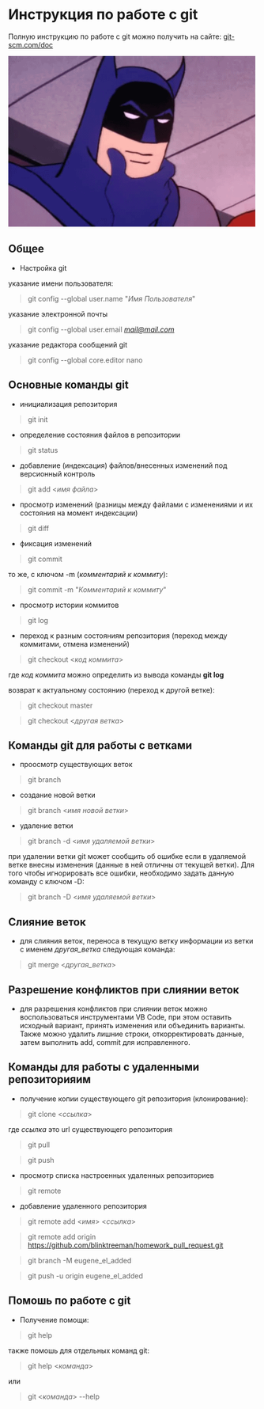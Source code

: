 # Инструкция по работе с git

Полную инструкцию по работе с git можно получить на сайте: [git-scm.com/doc](https://git-scm.com/doc)

![no picture](res\batman.gif)

## Общее

* Настройка git

указание имени пользователя:

> git config --global user.name "*Имя Пользователя*"

указание электронной почты

> git config --global user.email *mail@mail.com*

указание редактора сообщений git

>git config --global core.editor nano

## Основные команды git

* инициализация репозитория

> git init

* определение состояния файлов в репозитории

> git status

* добавление (индексация) файлов/внесенных изменений под версионный контроль

> git add <*имя файла*>

* просмотр изменений (разницы между файлами с изменениями и их состояния на момент индексации)

> git diff

* фиксация изменений

> git commit

то же, с ключом -m (*комментарий к коммиту*):

> git commit -m "*Комментарий к коммиту*"

* просмотр истории коммитов

> git log

* переход к разным состояниям репозитория (переход между коммитами, отмена изменений)

> git checkout <*код коммита*>

где *код коммита* можно определить из вывода команды **git log**

возврат к актуальному состоянию (переход к другой ветке):

> git checkout master

> git checkout <*другая ветка*>

## Команды git для работы с ветками

* проосмотр существующих веток

> git branch

* создание новой ветки

>git branch <*имя новой ветки*>

* удаление ветки

>git branch -d <*имя удаляемой ветки*>

при удалении ветки git может сообщить об ошибке если в удаляемой ветке внесны изменения (данные в ней отличны от текущей ветки). Для того чтобы игнорировать все ошибки, необходимо задать данную команду с ключом -D:

>git branch -D <*имя удаляемой ветки*>

## Слияние веток

* для слияния веток, переноса в текущую ветку информации из ветки с именем *другая_ветка* следующая команда:

>git merge <*другая_ветка*>

## Разрешение конфликтов при слиянии веток

* для разрешения конфликтов при слиянии веток можно воспользоваться инструментами VB Code, при этом оставить исходный вариант, принять изменения или объединить варианты. Также можно удалить лишние строки, откорректировать данные, затем выполнить add, commit для исправленного.

## Команды для работы с удаленными репозиторияим

* получение копии существующего git репозитория (клонирование):

> git clone <*ссылка*>

где *ссылка* это url существующего репозитория

> git pull

> git push

* просмотр списка настроенных удаленных репозиториев

> git remote

* добавление удаленного репозитория

> git remote add <*имя*> <*ссылка*>

> git remote add origin https://github.com/blinktreeman/homework_pull_request.git

> git branch -M eugene_el_added

> git push -u origin eugene_el_added

## Помошь по работе с git

* Получение помощи:

> git help

также помошь для отдельных команд git:

> git help <*команда*>

или

> git <*команда*> --help
